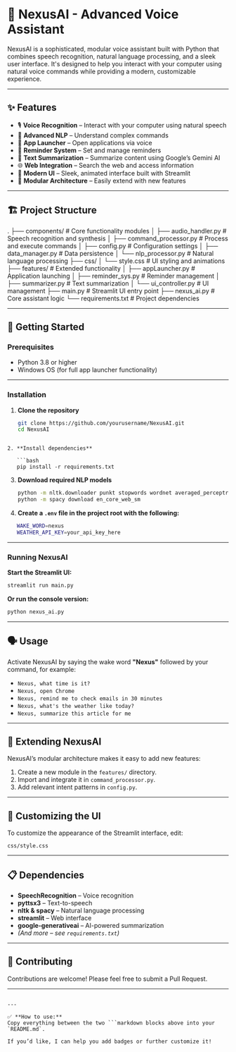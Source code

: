 # 🎤 NexusAI - Advanced Voice Assistant

NexusAI is a sophisticated, modular voice assistant built with Python that combines speech recognition, natural language processing, and a sleek user interface. It's designed to help you interact with your computer using natural voice commands while providing a modern, customizable experience.

---

## ✨ Features

- 🎙️ **Voice Recognition** – Interact with your computer using natural speech
- 🧠 **Advanced NLP** – Understand complex commands
- 🚀 **App Launcher** – Open applications via voice
- 🔔 **Reminder System** – Set and manage reminders
- 📝 **Text Summarization** – Summarize content using Google’s Gemini AI
- 🌐 **Web Integration** – Search the web and access information
- 🎨 **Modern UI** – Sleek, animated interface built with Streamlit
- 🧩 **Modular Architecture** – Easily extend with new features

---

## 🏗️ Project Structure



.
├── components/               # Core functionality modules
│   ├── audio\_handler.py      # Speech recognition and synthesis
│   ├── command\_processor.py  # Process and execute commands
│   ├── config.py             # Configuration settings
│   ├── data\_manager.py       # Data persistence
│   └── nlp\_processor.py      # Natural language processing
├── css/
│   └── style.css             # UI styling and animations
├── features/                 # Extended functionality
│   ├── appLauncher.py        # Application launching
│   ├── reminder\_sys.py       # Reminder management
│   ├── summarizer.py         # Text summarization
│   └── ui\_controller.py      # UI management
├── main.py                   # Streamlit UI entry point
├── nexus\_ai.py               # Core assistant logic
└── requirements.txt          # Project dependencies


---

## 🚀 Getting Started

### Prerequisites

- Python 3.8 or higher
- Windows OS (for full app launcher functionality)

---

### Installation

1. **Clone the repository**

   ```bash
   git clone https://github.com/yourusername/NexusAI.git
   cd NexusAI
```

2. **Install dependencies**

   ```bash
   pip install -r requirements.txt
```

3. **Download required NLP models**

   ```bash
   python -m nltk.downloader punkt stopwords wordnet averaged_perceptron_tagger maxent_ne_chunker words
   python -m spacy download en_core_web_sm
   ```

4. **Create a `.env` file in the project root with the following:**
```bash
   WAKE_WORD=nexus
   WEATHER_API_KEY=your_api_key_here
   ```
---

### Running NexusAI

**Start the Streamlit UI:**

```bash
streamlit run main.py
```

**Or run the console version:**

```bash
python nexus_ai.py
```

---

## 🗣️ Usage

Activate NexusAI by saying the wake word **"Nexus"** followed by your command, for example:

* `Nexus, what time is it?`
* `Nexus, open Chrome`
* `Nexus, remind me to check emails in 30 minutes`
* `Nexus, what's the weather like today?`
* `Nexus, summarize this article for me`

---

## 🧩 Extending NexusAI

NexusAI’s modular architecture makes it easy to add new features:

1. Create a new module in the `features/` directory.
2. Import and integrate it in `command_processor.py`.
3. Add relevant intent patterns in `config.py`.

---

## 🎨 Customizing the UI

To customize the appearance of the Streamlit interface, edit:

```
css/style.css
```

---

## 📋 Dependencies

* **SpeechRecognition** – Voice recognition
* **pyttsx3** – Text-to-speech
* **nltk & spacy** – Natural language processing
* **streamlit** – Web interface
* **google-generativeai** – AI-powered summarization
* *(And more – see `requirements.txt`)*

---

## 🤝 Contributing

Contributions are welcome! Please feel free to submit a Pull Request.

---

````

---

✅ **How to use:**  
Copy everything between the two ```markdown blocks above into your `README.md`.  

If you’d like, I can help you add badges or further customize it!
````
